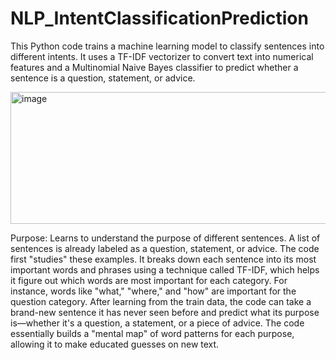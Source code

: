 # NLP_IntentClassificationPrediction
This Python code trains a machine learning model to classify sentences into different intents. It uses a TF-IDF vectorizer to convert text into numerical features and a Multinomial Naive Bayes classifier to predict whether a sentence is a question, statement, or advice.

<img width="780" height="211" alt="image" src="https://github.com/user-attachments/assets/1eda2618-2f67-404d-890a-e51f63c87008" />

Purpose: Learns to understand the purpose of different sentences. A list of sentences is already labeled as a question, statement, or advice. The code first "studies" these examples. It breaks down each sentence into its most important words and phrases using a technique called TF-IDF, which helps it figure out which words are most important for each category. For instance, words like "what," "where," and "how" are important for the question category. After learning from the train data, the code can take a brand-new sentence it has never seen before and predict what its purpose is—whether it's a question, a statement, or a piece of advice. The code essentially builds a "mental map" of word patterns for each purpose, allowing it to make educated guesses on new text.
